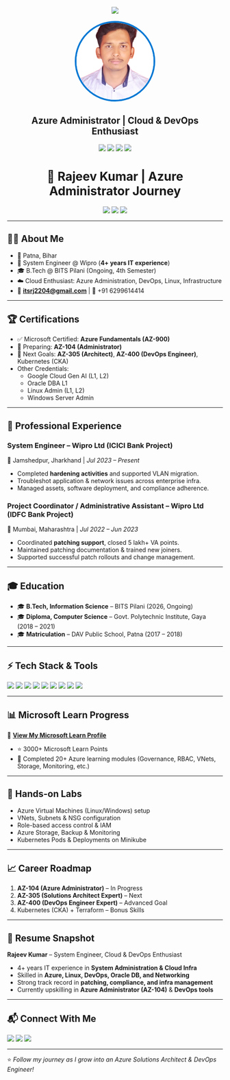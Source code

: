 <!-- Profile Banner -->
<p align="center">
  <img src="https://capsule-render.vercel.app/api?type=waving&color=0:0078D4,100:00CFFF&height=180&section=header&text=Rajeev%20Kumar%20🚀&fontSize=45&fontColor=ffffff&animation=fadeIn&fontAlignY=35" />
</p>

<!-- Profile Picture -->
<p align="center">
  <img src="Pic" alt="Rajeev Kumar" width="180" style="border-radius:50%; border: 4px solid #0078D4;">
</p>

<h2 align="center">Azure Administrator | Cloud & DevOps Enthusiast</h2>

<p align="center">
  <img src="https://img.shields.io/badge/Azure-0078D4?logo=microsoft-azure&logoColor=white" />
  <img src="https://img.shields.io/badge/DevOps-0A66C2?logo=azure-devops&logoColor=white" />
  <img src="https://img.shields.io/badge/Linux-FCC624?logo=linux&logoColor=black" />
  <img src="https://img.shields.io/badge/Kubernetes-326CE5?logo=kubernetes&logoColor=white" />
</p>
<!-- Banner -->
<h1 align="center">🚀 Rajeev Kumar | Azure Administrator Journey</h1>
<p align="center">
  <img src="https://img.shields.io/badge/Microsoft%20Certified-AZ--900-blue?logo=microsoft&logoColor=white" />
  <img src="https://img.shields.io/badge/Target-AZ--104%20Administrator-orange?logo=azure-devops" />
  <img src="https://img.shields.io/badge/Learn%20Points-3000%2B-blue?logo=microsoft" />
</p>

---

## 👨‍💻 About Me
- 📍 Patna, Bihar  
- 💼 System Engineer @ Wipro (**4+ years IT experience**)  
- 🎓 B.Tech @ BITS Pilani (Ongoing, 4th Semester)  
- ☁️ Cloud Enthusiast: Azure Administration, DevOps, Linux, Infrastructure  
- 📧 **itsrj2204@gmail.com** | 📱 +91 6299614414  

---

## 🏆 Certifications
- ✅ Microsoft Certified: **Azure Fundamentals (AZ-900)**  
- 🔄 Preparing: **AZ-104 (Administrator)**  
- 🎯 Next Goals: **AZ-305 (Architect)**, **AZ-400 (DevOps Engineer)**, Kubernetes (CKA)  
- Other Credentials:  
  - Google Cloud Gen AI (L1, L2)  
  - Oracle DBA L1  
  - Linux Admin (L1, L2)  
  - Windows Server Admin  

---

## 💼 Professional Experience

### **System Engineer – Wipro Ltd (ICICI Bank Project)**  
📍 Jamshedpur, Jharkhand | *Jul 2023 – Present*  
- Completed **hardening activities** and supported VLAN migration.  
- Troubleshot application & network issues across enterprise infra.  
- Managed assets, software deployment, and compliance adherence.  

### **Project Coordinator / Administrative Assistant – Wipro Ltd (IDFC Bank Project)**  
📍 Mumbai, Maharashtra | *Jul 2022 – Jun 2023*  
- Coordinated **patching support**, closed 5 lakh+ VA points.  
- Maintained patching documentation & trained new joiners.  
- Supported successful patch rollouts and change management.  

---

## 🎓 Education
- 🎓 **B.Tech, Information Science** – BITS Pilani (2026, Ongoing)  
- 🎓 **Diploma, Computer Science** – Govt. Polytechnic Institute, Gaya (2018 – 2021)  
- 🎓 **Matriculation** – DAV Public School, Patna (2017 – 2018)  

---

## ⚡ Tech Stack & Tools

<p>
  <img src="https://img.shields.io/badge/Azure-0078D4?logo=microsoft-azure&logoColor=white" />
  <img src="https://img.shields.io/badge/Azure%20DevOps-0078D7?logo=azure-devops&logoColor=white" />
  <img src="https://img.shields.io/badge/Linux-FCC624?logo=linux&logoColor=black" />
  <img src="https://img.shields.io/badge/GitHub-181717?logo=github&logoColor=white" />
  <img src="https://img.shields.io/badge/Docker-2496ED?logo=docker&logoColor=white" />
  <img src="https://img.shields.io/badge/Kubernetes-326CE5?logo=kubernetes&logoColor=white" />
  <img src="https://img.shields.io/badge/Oracle%20DB-F80000?logo=oracle&logoColor=white" />
  <img src="https://img.shields.io/badge/Networking-00599C?logo=cisco&logoColor=white" />
  <img src="https://img.shields.io/badge/Monitoring-000000?logo=prometheus&logoColor=white" />
</p>

---

## 📊 Microsoft Learn Progress
📌 [**View My Microsoft Learn Profile**](https://learn.microsoft.com/en-us/users/rajeevkumar-2204/)  

- ⭐ 3000+ Microsoft Learn Points  
- 🏅 Completed 20+ Azure learning modules (Governance, RBAC, VNets, Storage, Monitoring, etc.)  

---

## 🧪 Hands-on Labs
- Azure Virtual Machines (Linux/Windows) setup  
- VNets, Subnets & NSG configuration  
- Role-based access control & IAM  
- Azure Storage, Backup & Monitoring  
- Kubernetes Pods & Deployments on Minikube  

---

## 📈 Career Roadmap
1. **AZ-104 (Azure Administrator)** – In Progress  
2. **AZ-305 (Solutions Architect Expert)** – Next  
3. **AZ-400 (DevOps Engineer Expert)** – Advanced Goal  
4. Kubernetes (CKA) + Terraform – Bonus Skills  

---

## 📄 Resume Snapshot
**Rajeev Kumar** – System Engineer, Cloud & DevOps Enthusiast  

- 4+ years IT experience in **System Administration & Cloud Infra**  
- Skilled in **Azure, Linux, DevOps, Oracle DB, and Networking**  
- Strong track record in **patching, compliance, and infra management**  
- Currently upskilling in **Azure Administrator (AZ-104)** & **DevOps tools**  

---

## 📬 Connect With Me
<p>
  <a href="mailto:itsrj2204@gmail.com"><img src="https://img.shields.io/badge/Email-D14836?logo=gmail&logoColor=white"></a>
  <a href="https://www.linkedin.com/in/rajeev-kumar2204"><img src="https://img.shields.io/badge/LinkedIn-0A66C2?logo=linkedin&logoColor=white"></a>
  <a href="https://github.com/itsrjpatel"><img src="https://img.shields.io/badge/GitHub-181717?logo=github&logoColor=white"></a>
</p>

---

⭐ *Follow my journey as I grow into an Azure Solutions Architect & DevOps Engineer!*
